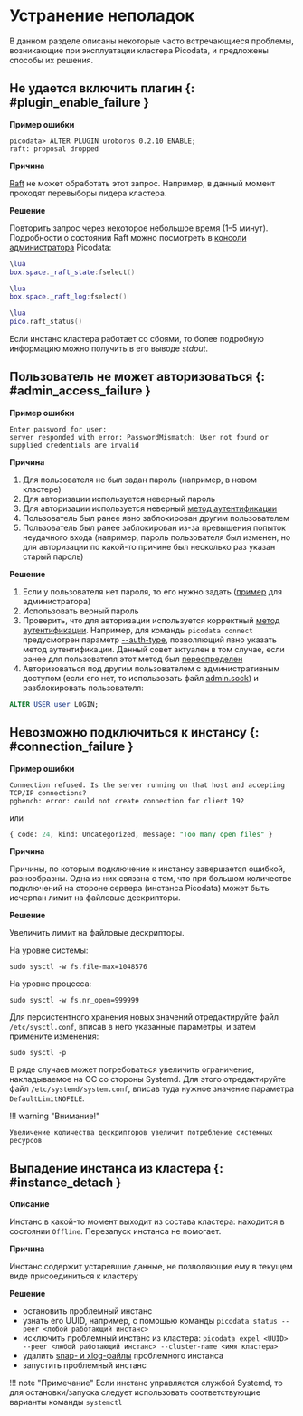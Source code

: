 # Устранение неполадок

В данном разделе описаны некоторые часто встречающиеся проблемы,
возникающие при эксплуатации кластера Picodata, и предложены способы их
решения.

## Не удается включить плагин {: #plugin_enable_failure }

**Пример ошибки**

```shell
picodata> ALTER PLUGIN uroboros 0.2.10 ENABLE;
raft: proposal dropped
```

**Причина**

[Raft] не может обработать этот запрос. Например, в данный момент проходят перевыборы лидера кластера.

[Raft]: ../architecture/raft_failover.md

**Решение**

Повторить запрос через некоторое небольшое время (1–5 минут).
Подробности о состоянии Raft можно посмотреть в [консоли администратора] Picodata:

```lua title="Состояние Raft"
\lua
box.space._raft_state:fselect()
```

```lua title="Журнал Raft"
\lua
box.space._raft_log:fselect()
```

```lua title="Данные о main_loop, лидере Raft-группы, терме и т.д."
\lua
pico.raft_status()
```

Если инстанс кластера работает со сбоями, то более
подробную информацию можно получить в его выводе _stdout_.

[консоли администратора]: ../tutorial/connecting.md#admin_console

## Пользователь не может авторизоваться {: #admin_access_failure }

**Пример ошибки**

```shell
Enter password for user:
server responded with error: PasswordMismatch: User not found or supplied credentials are invalid
```

**Причина**

1. Для пользователя не был задан пароль (например, в новом кластере)
1. Для авторизации используется неверный пароль
1. Для авторизации используется неверный [метод аутентификации]
1. Пользователь был ранее явно заблокирован другим пользователем
1. Пользователь был ранее заблокирован из-за превышения попыток
неудачного входа (например, пароль пользователя был изменен, но для
авторизации по какой-то причине был несколько раз указан старый пароль)

[метод аутентификации]: access_control.md#auth_types

**Решение**

1. Если у пользователя нет пароля, то его нужно задать ([пример] для
   администратора)
1. Использовать верный пароль
1. Проверить, что для авторизации используется корректный
[метод аутентификации]. Например, для команды `picodata connect`
предусмотрен параметр [--auth-type], позволяющий явно указать метод
аутентификации. Данный совет актуален в том случае, если ранее для
пользователя этот метод был [переопределен]
1. Авторизоваться под другим пользователем с
административным доступом (если его нет, то использовать файл
[admin.sock]) и разблокировать пользователя:

```sql
ALTER USER user LOGIN;
```

[пример]: ../tutorial/connecting.md#set_admin_password
[admin.sock]: ../reference/cli.md#run_admin_sock
[переопределен]: ../reference/sql/alter_user.md#syntax
[--auth-type]: ../reference/cli.md#connect_auth_type


## Невозможно подключиться к инстансу {: #connection_failure }

**Пример ошибки**

```shell
Connection refused. Is the server running on that host and accepting TCP/IP connections?
pgbench: error: could not create connection for client 192
```

или

```sql
{ code: 24, kind: Uncategorized, message: "Too many open files" }
```

**Причина**

Причины, по которым подключение к инстансу завершается ошибкой,
разнообразны. Одна из них связана с тем, что при большом количестве
подключений на стороне сервера (инстанса Picodata) может быть исчерпан
лимит на файловые дескрипторы.

**Решение**

Увеличить лимит на файловые дескрипторы.

На уровне системы:

```shell
sudo sysctl -w fs.file-max=1048576
```

На уровне процесса:

```shell
sudo sysctl -w fs.nr_open=999999
```

Для персистентного хранения новых значений отредактируйте файл
`/etc/sysctl.conf`, вписав в него указанные параметры, и затем примените
изменения:

```shell
sudo sysctl -p
```

В ряде случаев может потребоваться увеличить ограничение, накладываемое
на ОС со стороны Systemd. Для этого отредактируйте файл
`/etc/systemd/system.conf`, вписав туда нужное значение параметра
`DefaultLimitNOFILE`.

!!! warning "Внимание!"

    Увеличение количества дескрипторов увеличит потребление системных
    ресурсов

## Выпадение инстанса из кластера {: #instance_detach }

**Описание**

Инстанс в какой-то момент выходит из состава кластера: находится в
состоянии `Offline`. Перезапуск инстанса не помогает.

**Причина**

Инстанс содержит устаревшие данные, не позволяющие ему в текущем виде
присоединиться к кластеру

**Решение**

- остановить проблемный инстанс
- узнать его UUID, например, с помощью команды `picodata status --peer <любой работающий инстанс>`
- исключить проблемный инстанс из кластера: `picodata expel <UUID> --peer <любой работающий инстанс> --cluster-name <имя кластера>`
- удалить [snap- и xlog-файлы](../architecture/instance_runtime_files.md) проблемного инстанса
- запустить проблемный инстанс

!!! note "Примечание"
    Если инстанс управляется службой Systemd, то для остановки/запуска
    следует использовать соответствующие варианты команды `systemctl`
